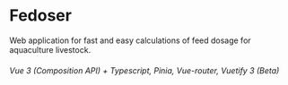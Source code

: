 # Fedoser
Web application for fast and easy calculations of feed dosage for aquaculture livestock.

######   Vue 3 (Composition API) + Typescript, Pinia, Vue-router, Vuetify 3 (Beta)
